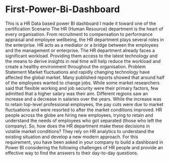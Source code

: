 # First-Power-Bi-Dashboard
This is a HR Data based power BI dashboard
I made it toward one of the certification
Scenario
The HR (Human Resource) department is the heart of every organisation.
From recruitment to compensation to performance appraisal and employee wellbeing, the HR department plays several roles in the enterprise.
HR acts as a mediator or a bridge between the employees and the management or enterprise. The HR department already faces a significant workload.
Providing them access to the latest technology and the means to derive insights in real time will help reduce the workload and create a healthy environment throughout the organisation.
Problem Statement
Market fluctuations and rapidly changing technology have affected the global market.
Many published reports showed that around half of the employees wanted to change jobs.
While some market researchers said that flexible working and job security were their primary factors, few admitted that a higher salary was their aim.
Different regions saw an increase and a decrease in salaries over the years.
While the increase was to retain top-level professional employees, the pay cuts were due to market fluctuations and were resorted to after the market conditions improved. 
HR people across the globe are hiring new employees, trying to retain and understand the needs of employees who got separated (those who left the company).
So, how does the HR department make these decisions in volatile market conditions? They rely on HR analytics to understand the existing situation and develop a new modern approach. 
For this requirement, you have been asked in your company to build a dashboard in Power BI considering the following challenges of HR people and provide an effective way to find the answers to their day-to-day questions.
